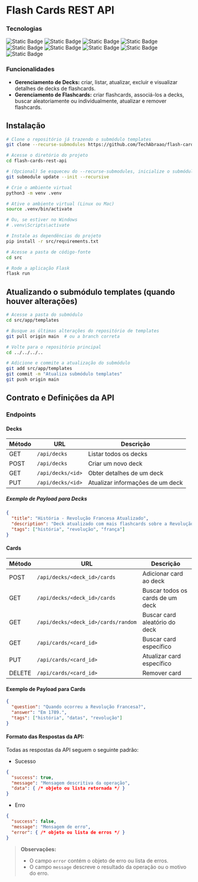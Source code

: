 # Flash Cards REST API

### Tecnologias
<section align="left">
    <img alt="Static Badge" src="https://img.shields.io/badge/Python-grey?style=flat&logo=Python">
    <img alt="Static Badge" src="https://img.shields.io/badge/Unittest-grey?style=flat&logo=Python">
    <img alt="Static Badge" src="https://img.shields.io/badge/Marshmallow-grey?style=flat&logo=Python">
    <img alt="Static Badge" src="https://img.shields.io/badge/Flask-grey?style=flat&logo=Flask">
    <img alt="Static Badge" src="https://img.shields.io/badge/SQLALchemy-grey?style=flat&logo=SQLAlchemy">
    <img alt="Static Badge" src="https://img.shields.io/badge/Docker-grey?style=flat&logo=Docker">
    <img alt="Static Badge" src="https://img.shields.io/badge/PostgreSQL-grey?style=flat&logo=PostgreSQL">
    <img alt="Static Badge" src="https://img.shields.io/badge/PgAdmin-grey?style=flat&logo=PostgreSQL">
    <img alt="Static Badge" src="https://img.shields.io/badge/Postman-grey?style=flat&logo=Postman">
</section>

### Funcionalidades
- __Gerenciamento de Decks:__ criar, listar, atualizar, excluir e visualizar detalhes de decks de flashcards.
- __Gerenciamento de Flashcards:__ criar flashcards, associá-los a decks, buscar aleatoriamente ou individualmente, atualizar e remover flashcards.

## Instalação

```bash
# Clone o repositório já trazendo o submódulo templates
git clone --recurse-submodules https://github.com/TechAbraao/flash-cards-rest-api.git

# Acesse o diretório do projeto
cd flash-cards-rest-api

# (Opcional) Se esqueceu do --recurse-submodules, inicialize o submódulo manualmente
git submodule update --init --recursive

# Crie o ambiente virtual
python3 -m venv .venv

# Ative o ambiente virtual (Linux ou Mac)
source .venv/bin/activate

# Ou, se estiver no Windows
# .venv\Scripts\activate

# Instale as dependências do projeto
pip install -r src/requirements.txt

# Acesse a pasta de código-fonte
cd src

# Rode a aplicação Flask
flask run
```
## Atualizando o submódulo templates (quando houver alterações)
```bash
# Acesse a pasta do submódulo
cd src/app/templates

# Busque as últimas alterações do repositório de templates
git pull origin main  # ou a branch correta

# Volte para o repositório principal
cd ../../../..

# Adicione e commite a atualização do submódulo
git add src/app/templates
git commit -m "Atualiza submódulo templates"
git push origin main
```

## Contrato e Definições da API
### Endpoints
#### Decks

| Método | URL                   | Descrição                      |
| ------ | --------------------- | ------------------------------- |
| GET   | `/api/decks`           | Listar todos os decks          |
| POST  | `/api/decks`           | Criar um novo deck             |
| GET   | `/api/decks/<id>`      | Obter detalhes de um deck      |
| PUT   | `/api/decks/<id>`      | Atualizar informações de um deck |

##### Exemplo de Payload para Decks

```json
{
  "title": "História - Revolução Francesa Atualizado",
  "description": "Deck atualizado com mais flashcards sobre a Revolução Francesa.",
  "tags": ["história", "revolução", "frança"]
}
```

#### Cards

| Método | URL                                 | Descrição                           |
| ------ | ----------------------------------- | ----------------------------------- |
| POST  | `/api/decks/<deck_id>/cards`        | Adicionar card ao deck              |
| GET   | `/api/decks/<deck_id>/cards`        | Buscar todos os cards de um deck    |
| GET   | `/api/decks/<deck_id>/cards/random` | Buscar card aleatório do deck       |
| GET   | `/api/cards/<card_id>`              | Buscar card específico              |
| PUT   | `/api/cards/<card_id>`              | Atualizar card específico           |
| DELETE| `/api/cards/<card_id>`              | Remover card                        |

#### Exemplo de Payload para Cards

```json
{
  "question": "Quando ocorreu a Revolução Francesa?",
  "answer": "Em 1789.",
  "tags": ["história", "datas", "revolução"]
}
```

#### Formato das Respostas da API:
Todas as respostas da API seguem o seguinte padrão:

- Sucesso
```json
{
  "success": true,
  "message": "Mensagem descritiva da operação",
  "data": { /* objeto ou lista retornada */ }
}
```

- Erro
```json
{
  "success": false,
  "message": "Mensagem de erro",
  "error": { /* objeto ou lista de erros */ }
}
```
> **Observações:**  
> - O campo `error` contém o objeto de erro ou lista de erros.  
> - O campo `message` descreve o resultado da operação ou o motivo do erro.

